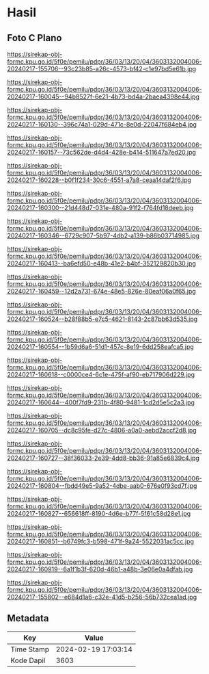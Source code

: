 # Hasil

## Foto C Plano

https://sirekap-obj-formc.kpu.go.id/5f0e/pemilu/pdpr/36/03/13/20/04/3603132004006-20240217-155706--93c23b85-a26c-4573-bf42-c1e97bd5e61b.jpg

https://sirekap-obj-formc.kpu.go.id/5f0e/pemilu/pdpr/36/03/13/20/04/3603132004006-20240217-160045--94b8527f-6e21-4b73-bd4a-2baea4398e44.jpg

https://sirekap-obj-formc.kpu.go.id/5f0e/pemilu/pdpr/36/03/13/20/04/3603132004006-20240217-160130--396c74a1-029d-471c-8e0d-22047f684eb4.jpg

https://sirekap-obj-formc.kpu.go.id/5f0e/pemilu/pdpr/36/03/13/20/04/3603132004006-20240217-160157--73c562de-d4d4-428e-b414-511647a7ed20.jpg

https://sirekap-obj-formc.kpu.go.id/5f0e/pemilu/pdpr/36/03/13/20/04/3603132004006-20240217-160228--b0f1f234-30c6-4551-a7a8-ceaa14daf2f6.jpg

https://sirekap-obj-formc.kpu.go.id/5f0e/pemilu/pdpr/36/03/13/20/04/3603132004006-20240217-160300--21d448d7-031e-480a-91f2-f764fd18deeb.jpg

https://sirekap-obj-formc.kpu.go.id/5f0e/pemilu/pdpr/36/03/13/20/04/3603132004006-20240217-160346--6729c907-5b97-4db2-a139-b86b03714985.jpg

https://sirekap-obj-formc.kpu.go.id/5f0e/pemilu/pdpr/36/03/13/20/04/3603132004006-20240217-160413--ba6efd50-e48b-41e2-b4bf-352129820b30.jpg

https://sirekap-obj-formc.kpu.go.id/5f0e/pemilu/pdpr/36/03/13/20/04/3603132004006-20240217-160459--12d2a731-674e-48e5-826e-80eaf06a0f65.jpg

https://sirekap-obj-formc.kpu.go.id/5f0e/pemilu/pdpr/36/03/13/20/04/3603132004006-20240217-160524--b28f88b5-e7c5-4621-8143-2c87bb63d535.jpg

https://sirekap-obj-formc.kpu.go.id/5f0e/pemilu/pdpr/36/03/13/20/04/3603132004006-20240217-160554--1b59d6a6-51d1-457c-8e19-6dd258eafca5.jpg

https://sirekap-obj-formc.kpu.go.id/5f0e/pemilu/pdpr/36/03/13/20/04/3603132004006-20240217-160618--c0000ce4-6c1e-475f-af90-eb717906d229.jpg

https://sirekap-obj-formc.kpu.go.id/5f0e/pemilu/pdpr/36/03/13/20/04/3603132004006-20240217-160644--400f7fd9-231b-4f80-9481-1cd2d5e5c2a3.jpg

https://sirekap-obj-formc.kpu.go.id/5f0e/pemilu/pdpr/36/03/13/20/04/3603132004006-20240217-160705--dc8c95fe-d27c-4806-a0a0-aebd2accf2d8.jpg

https://sirekap-obj-formc.kpu.go.id/5f0e/pemilu/pdpr/36/03/13/20/04/3603132004006-20240217-160727--38f36033-2e39-4dd8-bb36-91a85e6839c4.jpg

https://sirekap-obj-formc.kpu.go.id/5f0e/pemilu/pdpr/36/03/13/20/04/3603132004006-20240217-160804--fbdd49e5-9a52-4dbe-aab0-676e0f93cd7f.jpg

https://sirekap-obj-formc.kpu.go.id/5f0e/pemilu/pdpr/36/03/13/20/04/3603132004006-20240217-160827--656618ff-8190-4d6e-b77f-5f61c58d28e1.jpg

https://sirekap-obj-formc.kpu.go.id/5f0e/pemilu/pdpr/36/03/13/20/04/3603132004006-20240217-160851--b6749fc3-b598-471f-9a24-5522031ac5cc.jpg

https://sirekap-obj-formc.kpu.go.id/5f0e/pemilu/pdpr/36/03/13/20/04/3603132004006-20240217-160919--6a1f1b3f-620d-46b1-a48b-3e06e0a4dfab.jpg

https://sirekap-obj-formc.kpu.go.id/5f0e/pemilu/pdpr/36/03/13/20/04/3603132004006-20240217-155802--e684d1a6-c32e-41d5-b256-56b732cea1ad.jpg


## Metadata

| Key        | Value               |
| ---------- | ------------------- |
| Time Stamp | 2024-02-19 17:03:14 |
| Kode Dapil | 3603                |



